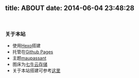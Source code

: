 title: ABOUT
date: 2014-06-04 23:48:28
---
  <br />

### 关于本站

 - 使用[Hexo](http://hexo.io/)搭建
 - 托管在[Github Pages](https://github.com)
 - 主题[maupassant](https://github.com/icylogic/maupassant-hexo)
 - 图床为[七牛云存储](www.qiniu.com)
 - 关于本站搭建可参考[这里](https://www.haomwei.com/technology/maupassant-hexo.html)
